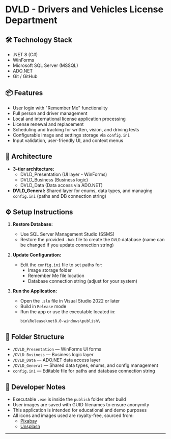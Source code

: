 # DVLD - Drivers and Vehicles License Department

## 🛠 Technology Stack
- .NET 8 (C#)
- WinForms
- Microsoft SQL Server (MSSQL)
- ADO.NET
- Git / GitHub

## 📦 Features
- User login with "Remember Me" functionality
- Full person and driver management
- Local and international license application processing
- License renewal and replacement
- Scheduling and tracking for written, vision, and driving tests
- Configurable image and settings storage via `config.ini`
- Input validation, user-friendly UI, and context menus

## 🧱 Architecture
- **3-tier architecture:**
  - DVLD_Presentation (UI layer - WinForms)
  - DVLD_Business (Business logic)
  - DVLD_Data (Data access via ADO.NET)
- **DVLD_General:** Shared layer for enums, data types, and managing `config.ini` (paths and DB connection string)

## ⚙️ Setup Instructions

1. **Restore Database:**
   - Use SQL Server Management Studio (SSMS)
   - Restore the provided `.bak` file to create the `DVLD` database (name can be changed if you update connection string)

2. **Update Configuration:**
   - Edit the `config.ini` file to set paths for:
     - Image storage folder
     - Remember Me file location
     - Database connection string (adjust for your system)

3. **Run the Application:**
   - Open the `.sln` file in Visual Studio 2022 or later
   - Build in `Release` mode
   - Run the app or use the executable located in:
     ```
     bin\Release\net8.0-windows\publish\
     ```

## 📁 Folder Structure

- `/DVLD_Presentation` — WinForms UI forms
- `/DVLD_Business` — Business logic layer
- `/DVLD_Data` — ADO.NET data access layer
- `/DVLD_General` — Shared data types, enums, and config management
- `config.ini` — Editable file for paths and database connection string

## 🧪 Developer Notes

- Executable `.exe` is inside the `publish` folder after build
- User images are saved with GUID filenames to ensure anonymity
- This application is intended for educational and demo purposes
- All icons and images used are royalty-free, sourced from:
  - [Pixabay](https://pixabay.com/)
  - [Unsplash](https://unsplash.com/)

---

